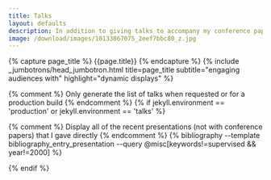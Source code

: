 ```yaml
---
title: Talks
layout: defaults
description: In addition to giving talks to accompany my conference papers, I also give invited presentations about topics in the fields of software engineering, software testing, and data science. Find your favorite talk view its slides!
image: /download/images/10133867075_2eef7bbc80_z.jpg
---
```


{% capture page_title %} {{page.title}} {% endcapture %}
{% include _jumbotrons/head_jumbotron.html title=page_title subtitle="engaging audiences with" highlight="dynamic displays" %}

{% comment %} Only generate the list of talks when requested or for a production build {% endcomment %}
{% if jekyll.environment == 'production' or jekyll.environment == 'talks' %}

{% comment %} Display all of the recent presentations (not with conference papers) that I gave directly {% endcomment %}
{% bibliography --template bibliography_entry_presentation --query @misc[keywords!=supervised && year!=2000] %}

{% endif %}
